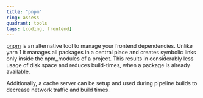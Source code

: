 ```yaml
---
title: "pnpm"
ring: assess
quadrant: tools
tags: [coding, frontend]
---
```


[pnpm](https://pnpm.io/motivation) is an alternative tool to manage your frontend dependencies. Unlike yarn 1 it manages
all packages in a central place and creates symbolic links only inside the npm_modules of a project. This results in
considerably less usage of disk space and reduces build-times, when a package is already available.

Additionally, a cache server can be setup and used during pipeline builds to decrease network traffic and build times.
